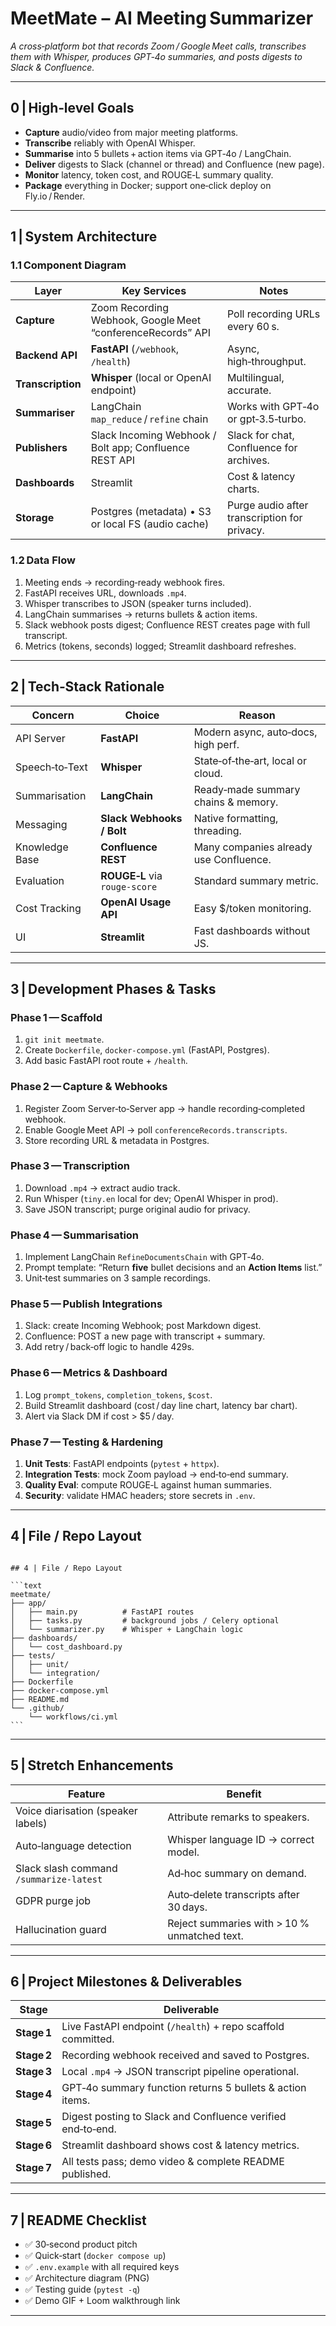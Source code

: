 # MeetMate – AI Meeting Summarizer  
*A cross‑platform bot that records Zoom / Google Meet calls, transcribes them with Whisper, produces GPT‑4o summaries, and posts digests to Slack & Confluence.*

---

## 0 | High‑level Goals
- **Capture** audio/video from major meeting platforms.  
- **Transcribe** reliably with OpenAI Whisper.  
- **Summarise** into 5 bullets + action items via GPT‑4o / LangChain.  
- **Deliver** digests to Slack (channel or thread) and Confluence (new page).  
- **Monitor** latency, token cost, and ROUGE‑L summary quality.  
- **Package** everything in Docker; support one‑click deploy on Fly.io / Render.

---

## 1 | System Architecture

### 1.1 Component Diagram

| Layer | Key Services | Notes |
|-------|--------------|-------|
| **Capture** | Zoom Recording Webhook, Google Meet “conferenceRecords” API | Poll recording URLs every 60 s. |
| **Backend API** | **FastAPI** (`/webhook`, `/health`) | Async, high‑throughput. |
| **Transcription** | **Whisper** (local or OpenAI endpoint) | Multilingual, accurate. |
| **Summariser** | LangChain `map_reduce` / `refine` chain | Works with GPT‑4o or gpt‑3.5‑turbo. |
| **Publishers** | Slack Incoming Webhook / Bolt app; Confluence REST API | Slack for chat, Confluence for archives. |
| **Dashboards** | Streamlit | Cost & latency charts. |
| **Storage** | Postgres (metadata) • S3 or local FS (audio cache) | Purge audio after transcription for privacy. |

### 1.2 Data Flow
1. Meeting ends → recording‑ready webhook fires.  
2. FastAPI receives URL, downloads `.mp4`.  
3. Whisper transcribes to JSON (speaker turns included).  
4. LangChain summarises → returns bullets & action items.  
5. Slack webhook posts digest; Confluence REST creates page with full transcript.  
6. Metrics (tokens, seconds) logged; Streamlit dashboard refreshes.

---

## 2 | Tech‑Stack Rationale

| Concern | Choice | Reason |
|---------|--------|--------|
| API Server | **FastAPI** | Modern async, auto‑docs, high perf. |
| Speech‑to‑Text | **Whisper** | State‑of‑the‑art, local or cloud. |
| Summarisation | **LangChain** | Ready‑made summary chains & memory. |
| Messaging | **Slack Webhooks / Bolt** | Native formatting, threading. |
| Knowledge Base | **Confluence REST** | Many companies already use Confluence. |
| Evaluation | **ROUGE‑L** via `rouge-score` | Standard summary metric. |
| Cost Tracking | **OpenAI Usage API** | Easy $/token monitoring. |
| UI | **Streamlit** | Fast dashboards without JS. |

---

## 3 | Development Phases & Tasks

### Phase 1 — Scaffold
1. `git init meetmate`.  
2. Create `Dockerfile`, `docker-compose.yml` (FastAPI, Postgres).  
3. Add basic FastAPI root route + `/health`.

### Phase 2 — Capture & Webhooks
1. Register Zoom Server‑to‑Server app → handle recording‑completed webhook.  
2. Enable Google Meet API → poll `conferenceRecords.transcripts`.  
3. Store recording URL & metadata in Postgres.

### Phase 3 — Transcription
1. Download `.mp4` → extract audio track.  
2. Run Whisper (`tiny.en` local for dev; OpenAI Whisper in prod).  
3. Save JSON transcript; purge original audio for privacy.

### Phase 4 — Summarisation
1. Implement LangChain `RefineDocumentsChain` with GPT‑4o.  
2. Prompt template: “Return **five** bullet decisions and an **Action Items** list.”  
3. Unit‑test summaries on 3 sample recordings.

### Phase 5 — Publish Integrations
1. Slack: create Incoming Webhook; post Markdown digest.  
2. Confluence: POST a new page with transcript + summary.  
3. Add retry / back‑off logic to handle 429s.

### Phase 6 — Metrics & Dashboard
1. Log `prompt_tokens`, `completion_tokens`, `$cost`.  
2. Build Streamlit dashboard (cost / day line chart, latency bar chart).  
3. Alert via Slack DM if cost > $5 / day.

### Phase 7 — Testing & Hardening
1. **Unit Tests**: FastAPI endpoints (`pytest` + `httpx`).  
2. **Integration Tests**: mock Zoom payload → end‑to‑end summary.  
3. **Quality Eval**: compute ROUGE‑L against human summaries.  
4. **Security**: validate HMAC headers; store secrets in `.env`.

---

## 4 | File / Repo Layout

<pre><code markdown="1">
## 4 | File / Repo Layout

```text
meetmate/
├── app/
│   ├── main.py          # FastAPI routes
│   ├── tasks.py         # background jobs / Celery optional
│   └── summarizer.py    # Whisper + LangChain logic
├── dashboards/
│   └── cost_dashboard.py
├── tests/
│   ├── unit/
│   └── integration/
├── Dockerfile
├── docker‑compose.yml
├── README.md
└── .github/
    └── workflows/ci.yml
```
</code></pre>

---

## 5 | Stretch Enhancements

| Feature | Benefit |
|---------|---------|
| Voice diarisation (speaker labels) | Attribute remarks to speakers. |
| Auto‑language detection | Whisper language ID → correct model. |
| Slack slash command `/summarize-latest` | Ad‑hoc summary on demand. |
| GDPR purge job | Auto‑delete transcripts after 30 days. |
| Hallucination guard | Reject summaries with > 10 % unmatched text. |

---

## 6 | Project Milestones & Deliverables

| **Stage** | **Deliverable** |
|-----------|-----------------|
| **Stage 1** | Live FastAPI endpoint (`/health`) + repo scaffold committed. |
| **Stage 2** | Recording webhook received and saved to Postgres. |
| **Stage 3** | Local `.mp4` → JSON transcript pipeline operational. |
| **Stage 4** | GPT‑4o summary function returns 5 bullets & action items. |
| **Stage 5** | Digest posting to Slack and Confluence verified end‑to‑end. |
| **Stage 6** | Streamlit dashboard shows cost & latency metrics. |
| **Stage 7** | All tests pass; demo video & complete README published.

---

## 7 | README Checklist
- ✅ 30‑second product pitch  
- ✅ Quick‑start (`docker compose up`)  
- ✅ `.env.example` with all required keys  
- ✅ Architecture diagram (PNG)  
- ✅ Testing guide (`pytest -q`)  
- ✅ Demo GIF + Loom walkthrough link  

---